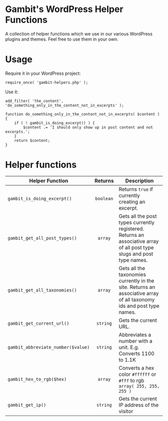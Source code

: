 # Gambit's WordPress Helper Functions
A collection of helper functions which we use in our various WordPress plugins and themes. Feel free to use them in your own.

# Usage
Require it in your WordPress project:

    require_once( 'gambit-helpers.php' );

Use it:

	add_filter( 'the_content', 'do_something_only_in_the_content_not_in_excerpts' );

	function do_something_only_in_the_content_not_in_excerpts( $content ) {
		if ( ! gambit_is_doing_excerpt() ) {
			$content .= 'I should only show up in post content and not excerpts.';
		}
		return $content;
	}

# Helper functions

| Helper Function | Returns | Description |
| --- | :---: | --- |
| `gambit_is_doing_excerpt()` | `boolean` | Returns `true` if currently creating an excerpt. |
| `gambit_get_all_post_types()` | `array` | Gets all the post types currently registered. Returns an associative array of all post type slugs and post type names. |
| `gambit_get_all_taxonomies()` | `array` | Gets all the taxonomies currently in the site. Returns an associative array of all taxonomy ids and post type names. |
| `gambit_get_current_url()` | `string` | Gets the current URL. |
| `gambit_abbreviate_number($value)` | `string` | Abbreviates a number with a unit. E.g. Converts 1100 to 1.1K |
| `gambit_hex_to_rgb($hex)` | `array` | Converts a hex color `#ffffff` or `#fff` to rgb `array( 255, 255, 255 )` |
| `gambit_get_ip()` | `string` | Gets the current IP address of the visitor |
